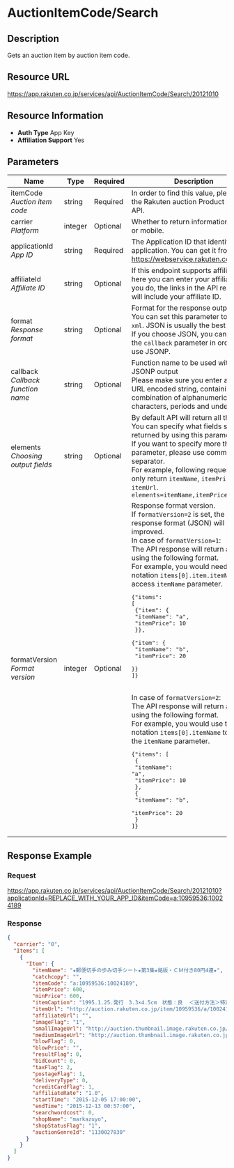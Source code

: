 
# AuctionItemCode/Search

## Description

Gets an auction item by auction item code.
## Resource URL

https://app.rakuten.co.jp/services/api/AuctionItemCode/Search/20121010
## Resource Information

* **Auth Type** App Key
* **Affiliation Support** Yes

## Parameters

Name | Type | Required | Description
 --- | --- | --- | --- 
itemCode<br>*Auction item code* | string | Required | In order to find this value, please use the Rakuten auction Product Search API.
carrier<br>*Platform* | integer | Optional | Whether to return information for PC or mobile.
applicationId<br>*App ID* | string | Required | The Application ID that identifies your application. You can get it from <a href="https://webservice.rakuten.co.jp/" target="_blank">https://webservice.rakuten.co.jp/</a>.
affiliateId<br>*Affiliate ID* | string | Optional | If this endpoint supports affiliation, here you can enter your affiliate ID. If you do, the links in the API response will include your affiliate ID.
format<br>*Response format* | string | Optional | Format for the response output.<br>You can set this parameter to <code>json</code> or <code>xml</code>. JSON is usually the best option.<br>If you choose JSON, you can also set the <code>callback</code> parameter in order to use JSONP.
callback<br>*Callback function name* | string | Optional | Function name to be used with the JSONP output<br>Please make sure you enter a UTF-8 URL encoded string, containing only a combination of alphanumeric characters, periods and underscores.
elements<br>*Choosing output fields* | string | Optional | By default API will return all the fields. You can specify what fields should be returned by using this parameter.<br>If you want to specify more than one parameter, please use comma (<code>,</code>) as separator.<br>For example, following request will only return <code>itemName</code>, <code>itemPrice</code> and <code>itemUrl</code>.<br><code>elements=itemName,itemPrice,itemUrl</code>
formatVersion<br>*Format version* | integer | Optional | Response format version.<br>If <code>formatVersion=2</code> is set, the response format (JSON) will be improved.<br>In case of <code>formatVersion=1</code>:<br>The API response will return an array using the following format.<br>For example, you would need to use notation <code>items[0].item.itemName</code> to access <code>itemName</code> parameter.<br><pre class="prettyprint">{"items": [<br>    {"item": {<br>        "itemName": "a",<br>        "itemPrice": 10<br>    }},<br>    {"item": {<br>        "itemName": "b",<br>        "itemPrice": 20<br>    }}<br>]}</pre><br>In case of <code>formatVersion=2</code>:<br>The API response will return an array using the following format.<br>For example, you would use the notation <code>items[0].itemName</code> to access the <code>itemName</code> parameter.<br><pre class="prettyprint">{"items": [<br>    {<br>        "itemName": "a",<br>        "itemPrice": 10<br>    },<br>    {<br>        "itemName": "b",<br>        "itemPrice": 20<br>    }<br>]}</pre>
## Response Example

### Request

https://app.rakuten.co.jp/services/api/AuctionItemCode/Search/20121010?applicationId=REPLACE_WITH_YOUR_APP_ID&itemCode=a:10959536:10024189
### Response

```json
{
  "carrier": "0",
  "Items": [
    {
      "Item": {
        "itemName": "★郵便切手の歩み切手シート★第3集★銘版・ＣＭ付き80円4連★",
        "catchcopy": "",
        "itemCode": "a:10959536:10024189",
        "itemPrice": 600,
        "minPrice": 600,
        "itemCaption": "1995.1.25.発行　3.3×4.5cm　状態：良  ＜送付方法＞特定記録郵便、ゆうパック郵便   ※時間外及び土・日・祝日の場合、当方からのご連絡は翌平日10：00〜18：00となります。 ※当方からの直接メールが迷惑ホルダーに流れてしまうケースがありますので、ご落札の際は受取設定（ドメイン解除）をお願いします。  ※ご入札の後、稀に「終了前の入札削除の申し込み」をする方がいますが、不適切者でない限り当方から削除することはありません。終了後、「落札者都合によるキャンセル」として削除しますので、軽率な仮押さえ・間違い入札は慎重にご熟慮下さい。自己責任となります。",
        "itemUrl": "http://auction.rakuten.co.jp/item/10959536/a/10024189/",
        "affiliateUrl": "",
        "imageFlag": "1",
        "smallImageUrl": "http://auction.thumbnail.image.rakuten.co.jp/@0_aucitem/image3/536/10959536/1205/img3600057636273.jpg?_ex=64x64",
        "mediumImageUrl": "http://auction.thumbnail.image.rakuten.co.jp/@0_aucitem/image3/536/10959536/1205/img3600057636273.jpg?_ex=128x128",
        "blowFlag": 0,
        "blowPrice": "",
        "resultFlag": 0,
        "bidCount": 0,
        "taxFlag": 2,
        "postageFlag": 1,
        "deliveryType": 0,
        "creditCardFlag": 1,
        "affiliateRate": "1.0",
        "startTime": "2015-12-05 17:00:00",
        "endTime": "2015-12-13 00:57:00",
        "searchwordcost": 0,
        "shopName": "markazuyo",
        "shopStatusFlag": "1",
        "auctionGenreId": "1130027830"
      }
    }
  ]
}
```

